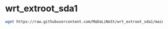 # wrt_extroot_sda1


```sh
wget https://raw.githubusercontent.com/MaDaLiNoSt/wrt_extroot_sda1/main/sh.sh -O - | sh
```